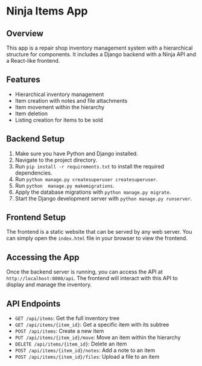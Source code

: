 # Ninja Items App

## Overview

This app is a repair shop inventory management system with a hierarchical structure for components. It includes a Django backend with a Ninja API and a React-like frontend.

## Features

- Hierarchical inventory management
- Item creation with notes and file attachments
- Item movement within the hierarchy
- Item deletion
- Listing creation for items to be sold

## Backend Setup

1. Make sure you have Python and Django installed.
2. Navigate to the project directory.
3. Run `pip install -r requirements.txt` to install the required dependencies.
4. Run `python manage.py createsuperuser createsuperuser`.
5. Run `python  manage.py makemigrations`.
6. Apply the database migrations with `python manage.py migrate`.
7. Start the Django development server with `python manage.py runserver`.

## Frontend Setup

The frontend is a static website that can be served by any web server. You can simply open the `index.html` file in your browser to view the frontend.

## Accessing the App

Once the backend server is running, you can access the API at `http://localhost:8000/api`. The frontend will interact with this API to display and manage the inventory.

## API Endpoints

- `GET /api/items`: Get the full inventory tree
- `GET /api/items/{item_id}`: Get a specific item with its subtree
- `POST /api/items`: Create a new item
- `PUT /api/items/{item_id}/move`: Move an item within the hierarchy
- `DELETE /api/items/{item_id}`: Delete an item
- `POST /api/items/{item_id}/notes`: Add a note to an item
- `POST /api/items/{item_id}/files`: Upload a file to an item